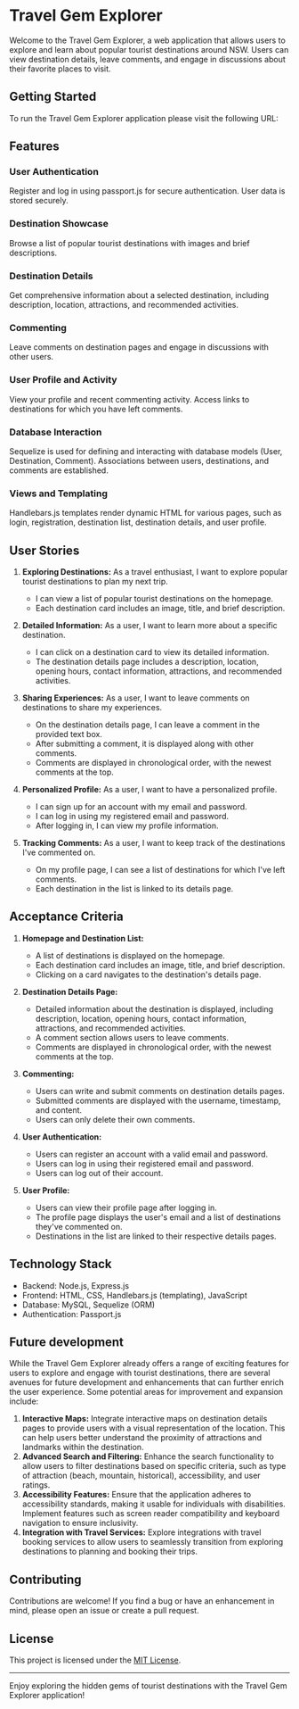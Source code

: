 # Travel Gem Explorer

Welcome to the Travel Gem Explorer, a web application that allows users to explore and learn about popular tourist destinations around NSW. Users can view destination details, leave comments, and engage in discussions about their favorite places to visit.

## Getting Started

To run the Travel Gem Explorer application please visit the following URL: 

## Features

### User Authentication

Register and log in using passport.js for secure authentication. User data is stored securely.

### Destination Showcase

Browse a list of popular tourist destinations with images and brief descriptions.

### Destination Details

Get comprehensive information about a selected destination, including description, location, attractions, and recommended activities.

### Commenting

Leave comments on destination pages and engage in discussions with other users.

### User Profile and Activity

View your profile and recent commenting activity. Access links to destinations for which you have left comments.

### Database Interaction

Sequelize is used for defining and interacting with database models (User, Destination, Comment). Associations between users, destinations, and comments are established.

### Views and Templating

Handlebars.js templates render dynamic HTML for various pages, such as login, registration, destination list, destination details, and user profile.

## User Stories

1. **Exploring Destinations:**
   As a travel enthusiast, I want to explore popular tourist destinations to plan my next trip.
   
   - I can view a list of popular tourist destinations on the homepage.
   - Each destination card includes an image, title, and brief description.

2. **Detailed Information:**
   As a user, I want to learn more about a specific destination.

   - I can click on a destination card to view its detailed information.
   - The destination details page includes a description, location, opening hours, contact information, attractions, and recommended activities.

3. **Sharing Experiences:**
   As a user, I want to leave comments on destinations to share my experiences.

   - On the destination details page, I can leave a comment in the provided text box.
   - After submitting a comment, it is displayed along with other comments.
   - Comments are displayed in chronological order, with the newest comments at the top.

4. **Personalized Profile:**
   As a user, I want to have a personalized profile.

   - I can sign up for an account with my email and password.
   - I can log in using my registered email and password.
   - After logging in, I can view my profile information.

5. **Tracking Comments:**
   As a user, I want to keep track of the destinations I've commented on.

   - On my profile page, I can see a list of destinations for which I've left comments.
   - Each destination in the list is linked to its details page.

## Acceptance Criteria

1. **Homepage and Destination List:**
   - A list of destinations is displayed on the homepage.
   - Each destination card includes an image, title, and brief description.
   - Clicking on a card navigates to the destination's details page.

2. **Destination Details Page:**
   - Detailed information about the destination is displayed, including description, location, opening hours, contact information, attractions, and recommended activities.
   - A comment section allows users to leave comments.
   - Comments are displayed in chronological order, with the newest comments at the top.

3. **Commenting:**
   - Users can write and submit comments on destination details pages.
   - Submitted comments are displayed with the username, timestamp, and content.
   - Users can only delete their own comments.

4. **User Authentication:**
   - Users can register an account with a valid email and password.
   - Users can log in using their registered email and password.
   - Users can log out of their account.

5. **User Profile:**
   - Users can view their profile page after logging in.
   - The profile page displays the user's email and a list of destinations they've commented on.
   - Destinations in the list are linked to their respective details pages.

## Technology Stack

- Backend: Node.js, Express.js
- Frontend: HTML, CSS, Handlebars.js (templating), JavaScript
- Database: MySQL, Sequelize (ORM)
- Authentication: Passport.js

## Future development
While the Travel Gem Explorer already offers a range of exciting features for users to explore and engage with tourist destinations, there are several avenues for future development and enhancements that can further enrich the user experience. Some potential areas for improvement and expansion include:
1. **Interactive Maps:**
Integrate interactive maps on destination details pages to provide users with a visual representation of the location. This can help users better understand the proximity of attractions and landmarks within the destination.
2. **Advanced Search and Filtering:**
Enhance the search functionality to allow users to filter destinations based on specific criteria, such as type of attraction (beach, mountain, historical), accessibility, and user ratings.
3. **Accessibility Features:**
Ensure that the application adheres to accessibility standards, making it usable for individuals with disabilities. Implement features such as screen reader compatibility and keyboard navigation to ensure inclusivity.
4. **Integration with Travel Services:**
Explore integrations with travel booking services to allow users to seamlessly transition from exploring destinations to planning and booking their trips.

## Contributing

Contributions are welcome! If you find a bug or have an enhancement in mind, please open an issue or create a pull request.

## License

This project is licensed under the [MIT License](LICENSE).

---

Enjoy exploring the hidden gems of tourist destinations with the Travel Gem Explorer application!
